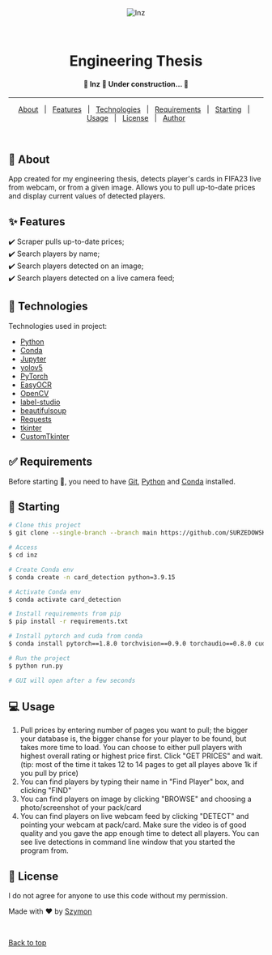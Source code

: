 <div align="center" id="top"> 
  <img src="./.github/app.gif" alt="Inz" />

  &#xa0;
</div>

<h1 align="center">Engineering Thesis</h1>

<h4 align="center"> 
	🚧  Inz 🚀 Under construction...  🚧
</h4> 

<hr>

<p align="center">
  <a href="#dart-about">About</a> &#xa0; | &#xa0; 
  <a href="#sparkles-features">Features</a> &#xa0; | &#xa0;
  <a href="#rocket-technologies">Technologies</a> &#xa0; | &#xa0;
  <a href="#white_check_mark-requirements">Requirements</a> &#xa0; | &#xa0;
  <a href="#checkered_flag-starting">Starting</a> &#xa0; | &#xa0;
  <a href="#computer-usage">Usage</a> &#xa0; | &#xa0;
  <a href="#memo-license">License</a> &#xa0; | &#xa0;
  <a href="https://github.com/SURZEDOWSKI" target="_blank">Author</a>
</p>

<br>

## :dart: About ##

App created for my engineering thesis, detects player's cards in FIFA23 live from webcam, or from a given image. Allows you to pull up-to-date prices and display current values of detected players.

## :sparkles: Features ##

:heavy_check_mark: Scraper pulls up-to-date prices;\
:heavy_check_mark: Search players by name;\
:heavy_check_mark: Search players detected on an image;\
:heavy_check_mark: Search players detected on a live camera feed;

## :rocket: Technologies ##

Technologies used in project:

- [Python](https://www.python.org)
- [Conda](https://www.conda.io)
- [Jupyter](https://jupyter.org)
- [yolov5](https://github.com/ultralytics/yolov5)
- [PyTorch](https://pytorch.org)
- [EasyOCR](https://github.com/JaidedAI/EasyOCR)
- [OpenCV](https://opencv.org)
- [label-studio](https://labelstud.io)
- [beautifulsoup](https://pypi.org/project/beautifulsoup4/)
- [Requests](https://pypi.org/project/requests/)
- [tkinter](https://docs.python.org/3/library/tkinter.html)
- [CustomTkinter](https://github.com/TomSchimansky/CustomTkinter)

## :white_check_mark: Requirements ##

Before starting :checkered_flag:, you need to have [Git](https://git-scm.com),  [Python](https://www.python.org) and [Conda](https://www.conda.io) installed.

## :checkered_flag: Starting ##

```bash
# Clone this project
$ git clone --single-branch --branch main https://github.com/SURZEDOWSKI/inz 

# Access
$ cd inz

# Create Conda env
$ conda create -n card_detection python=3.9.15

# Activate Conda env
$ conda activate card_detection

# Install requirements from pip
$ pip install -r requirements.txt

# Install pytorch and cuda from conda
$ conda install pytorch==1.8.0 torchvision==0.9.0 torchaudio==0.8.0 cudatoolkit=11.1 -c pytorch -c conda-forge

# Run the project
$ python run.py

# GUI will open after a few seconds
```

## :computer: Usage ##

1.  Pull prices by entering number of pages you want to pull; the bigger your database is, the bigger chanse for your player to be found, but takes more time to load. You can choose to either pull players with highest overall rating or highest price first. Click "GET PRICES" and wait. (tip: most of the time it takes 12 to 14 pages to get all playes above 1k if you pull by price)
2.  You can find players by typing their name in "Find Player" box, and clicking "FIND"
3.  You can find players on image by clicking "BROWSE" and choosing a photo/screenshot of your pack/card
4.  You can find players on live webcam feed by clicking "DETECT" and pointing your webcam at pack/card. Make sure the video is of good quality and you gave the app enough time to detect all players. You can see live detections in command line window that you started the program from.

## :memo: License ##

I do not agree for anyone to use this code without my permission.


Made with :heart: by <a href="https://github.com/SURZEDOWSKI" target="_blank">Szymon</a>

&#xa0;

<a href="#top">Back to top</a>
